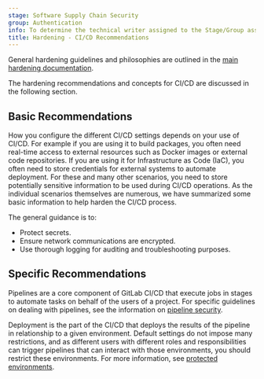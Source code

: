 ```yaml
---
stage: Software Supply Chain Security
group: Authentication
info: To determine the technical writer assigned to the Stage/Group associated with this page, see https://handbook.gitlab.com/handbook/product/ux/technical-writing/#assignments
title: Hardening - CI/CD Recommendations
---
```


General hardening guidelines and philosophies are outlined in the [main hardening documentation](hardening.md).

The hardening recommendations and concepts for CI/CD are discussed in the following section.

## Basic Recommendations

How you configure the different CI/CD settings depends on your use of CI/CD. For example if you are using it to build
packages, you often need real-time access to external resources such as Docker
images or external code repositories. If you are using it for Infrastructure
as Code (IaC), you often need to store credentials for external systems to
automate deployment. For these and many other scenarios, you need to store
potentially sensitive information to be used during CI/CD operations. As the
individual scenarios themselves are numerous, we have summarized some basic
information to help harden the CI/CD process.

The general guidance is to:

- Protect secrets.
- Ensure network communications are encrypted.
- Use thorough logging for auditing and troubleshooting purposes.

## Specific Recommendations

Pipelines are a core component of GitLab CI/CD that execute jobs in stages to automate tasks
on behalf of the users of a project. For specific guidelines on dealing with pipelines,
see the information on [pipeline security](../ci/pipeline_security/_index.md).

Deployment is the part of the CI/CD that deploys the results of the pipeline in
relationship to a given environment. Default settings do not impose many
restrictions, and as different users with different roles and responsibilities can
trigger pipelines that can interact with those environments, you should
restrict these environments. For more information, see
[protected environments](../ci/environments/protected_environments.md).
